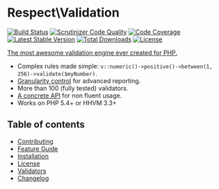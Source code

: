 # Respect\Validation

[![Build Status](https://img.shields.io/travis/Respect/Validation/master.svg?style=flat-square)](http://travis-ci.org/Respect/Validation)
[![Scrutinizer Code Quality](https://img.shields.io/scrutinizer/g/Respect/Validation/master.svg?style=flat-square)](https://scrutinizer-ci.com/g/Respect/Validation/?branch=master)
[![Code Coverage](https://img.shields.io/scrutinizer/coverage/g/Respect/Validation/master.svg?style=flat-square)](https://scrutinizer-ci.com/g/Respect/Validation/?branch=master)
[![Latest Stable Version](https://img.shields.io/packagist/v/respect/validation.svg?style=flat-square)](https://packagist.org/packages/respect/validation)
[![Total Downloads](https://img.shields.io/packagist/dt/respect/validation.svg?style=flat-square)](https://packagist.org/packages/respect/validation)
[![License](https://img.shields.io/packagist/l/respect/validation.svg?style=flat-square)](https://packagist.org/packages/respect/validation)

[The most awesome validation engine ever created for PHP.](http://bit.ly/1a1oeQv)

- Complex rules made simple: `v::numeric()->positive()->between(1, 256)->validate($myNumber)`.
- [Granularity control](docs/README.md#validation-methods) for advanced reporting.
- More than 100 (fully tested) validators.
- [A concrete API](docs/CONCRETE_API.md) for non fluent usage.
- Works on PHP 5.4+ or HHVM 3.3+

## Table of contents

- [Contributing](CONTRIBUTING.md)
- [Feature Guide](docs/README.md)
- [Installation](docs/INSTALL.md)
- [License](LICENSE.md)
- [Validators](docs/VALIDATORS.md)
- [Changelog](CHANGELOG.md)
